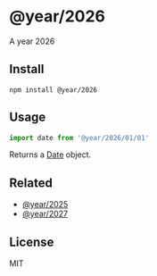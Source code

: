 # @year/2026

A year 2026

## Install

~~~
npm install @year/2026
~~~

## Usage

~~~js
import date from '@year/2026/01/01'
~~~

Returns a [Date](https://developer.mozilla.org/en-US/docs/Web/JavaScript/Reference/Global_Objects/Date) object.

## Related

* [@year/2025](https://github.com/antonmedv/year/tree/master/packages/2025)
* [@year/2027](https://github.com/antonmedv/year/tree/master/packages/2027)

## License

MIT
